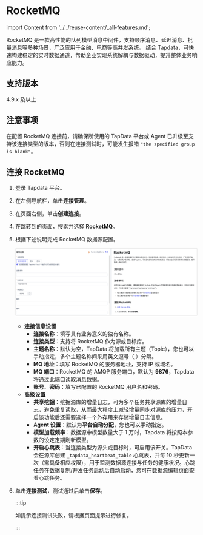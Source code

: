 # RocketMQ
import Content from '../../reuse-content/_all-features.md';

<Content />

RocketMQ 是一款高性能的队列模型消息中间件，支持顺序消息、延迟消息、批量消息等多种场景，广泛应用于金融、电商等高并发系统。 结合 Tapdata，可快速构建稳定的实时数据通道，帮助企业实现系统解耦与数据驱动，提升整体业务响应能力。

## 支持版本

4.9.x 及以上

## 注意事项

在配置 RocketMQ 连接前，请确保所使用的 TapData 平台或 Agent 已升级至支持该连接类型的版本，否则在连接测试时，可能发生报错 `"the specified group is blank"`。

## 连接 RocketMQ

1. 登录 Tapdata 平台。

2. 在左侧导航栏，单击**连接管理**。

3. 在页面右侧，单击**创建连接**。

4. 在跳转到的页面，搜索并选择 **RocketMQ**。

5. 根据下述说明完成 RocketMQ 数据源配置。

   ![RocketMQ 数据源配置](../../images/rocketmq_connection.png)

    * **连接信息设置**
      * **连接名称**：填写具有业务意义的独有名称。
      * **连接类型**：支持将 RocketMQ 作为源或目标库。
      * **主题名称**：默认为空，TapData 将加载所有主题（Topic），您也可以手动指定，多个主题名称间采用英文逗号（,）分隔。
      * **MQ 地址**：填写 RocketMQ 的服务器地址，支持 IP 或域名。
      * **MQ 端口**：RocketMQ 的 AMQP 服务端口，默认为 **9876**，Tapdata 将通过此端口读取消息数据。
      * **账号**、**密码**：填写已配置的 RocketMQ 用户名和密码。
    * **高级设置**
      * **共享挖掘**：挖掘源库的增量日志，可为多个任务共享源库的增量日志，避免重复读取，从而最大程度上减轻增量同步对源库的压力，开启该功能后还需要选择一个外存用来存储增量日志信息。
      * **Agent 设置**：默认为**平台自动分配**，您也可以手动指定。
      * **模型加载频率**：数据源中模型数量大于 1 万时，Tapdata 将按照本参数的设定定期刷新模型。
      * **开启心跳表**：当连接类型为源头或目标时，可启用该开关。TapData 会在源库创建 `_tapdata_heartbeat_table` 心跳表，并每 10 秒更新一次（需具备相应权限），用于监测数据源连接与任务的健康状况。心跳任务在数据复制/开发任务启动后自动启动，您可在数据源编辑页面查看心跳任务。
   
6. 单击**连接测试**，测试通过后单击**保存**。

   :::tip

   如提示连接测试失败，请根据页面提示进行修复。

   :::
